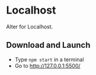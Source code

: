 # Localhost

Alter for Localhost.

## Download and Launch

- Type `npm start` in a terminal
- Go to http://127.0.0.1:5500/
